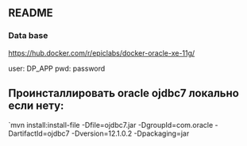 ## README

### Data base
https://hub.docker.com/r/epiclabs/docker-oracle-xe-11g/

user: DP_APP
pwd:  password

## Проинсталлировать oracle ojdbc7 локально если нету:
`mvn install:install-file -Dfile=ojdbc7.jar -DgroupId=com.oracle -DartifactId=ojdbc7 -Dversion=12.1.0.2 -Dpackaging=jar
